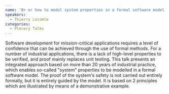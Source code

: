 ```yaml
---
name: 'B+ or how to model system properties in a formal software model'
speakers:
  - Thierry Lecomte 
categories:
  - Plenary Talks
---
```


Software development for mission-critical applications requires a level of confidence that can be achieved through the use of formal methods. For a number of industrial applications, there is a lack of high-level properties to be verified, and proof mainly replaces unit testing. This talk presents an integrated approach based on more than 20 years of industrial practice, which enables so-called "system" properties to be modelled in a formal software model. The proof of the system's safety is not carried out entirely formally, but it is entirely guided by the model. It is based on 2 principles which are illustrated by means of a demonstrative example.

